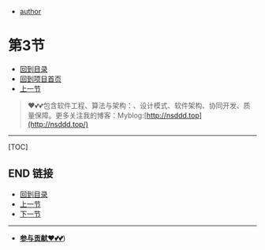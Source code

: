 + [author](https://github.com/3293172751)
# 第3节
+ [回到目录](../README.md)
+ [回到项目首页](../../README.md)
+ [上一节](2.md)
> ❤️💕💕包含软件工程、算法与架构：、设计模式、软件架构、协同开发、质量保障。更多关注我的博客：Myblog:[http://nsddd.top](http://nsddd.top/)
---
[TOC]





## END 链接
+ [回到目录](../README.md)
+ [上一节](2.md)
+ [下一节](4.md)
---
+ [**参与贡献❤️💕💕**](https://nsddd.top/archives/contributors))